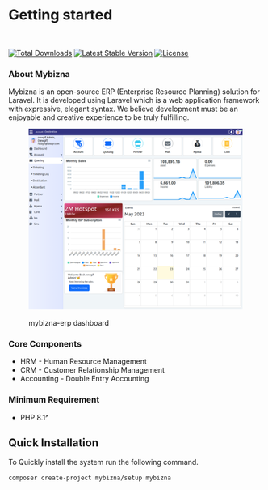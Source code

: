 # Getting started

[<img src="http://mybizna.com/wp-content/uploads/2021/11/logo.png" alt="" data-size="original">](https://mybizna.com)

[![Total Downloads](https://img.shields.io/packagist/dt/mybizna/mybizna)](https://packagist.org/packages/mybizna/mybizna) [![Latest Stable Version](https://img.shields.io/packagist/v/mybizna/mybizna)](https://packagist.org/packages/mybizna/mybizna) [![License](https://img.shields.io/packagist/l/mybizna/mybizna)](https://packagist.org/packages/mybizna/mybizna)

### About Mybizna

Mybizna is an open-source ERP (Enterprise Resource Planning) solution for Laravel. It is developed using Laravel which is a web application framework with expressive, elegant syntax. We believe development must be an enjoyable and creative experience to be truly fulfilling.

<figure><img src=".gitbook/assets/mybizna-erp-laravel.png" alt=""><figcaption><p>mybizna-erp dashboard</p></figcaption></figure>

### Core Components

* HRM - Human Resource Management
* CRM - Customer Relationship Management
* Accounting - Double Entry Accounting

### Minimum Requirement

* PHP 8.1^

## Quick Installation <a href="#f144" id="f144"></a>

To Quickly install the system run the following command.

```
composer create-project mybizna/setup mybizna
```
